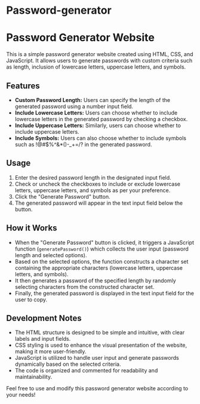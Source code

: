 # Password-generator
# Password Generator Website

This is a simple password generator website created using HTML, CSS, and JavaScript. It allows users to generate passwords with custom criteria such as length, inclusion of lowercase letters, uppercase letters, and symbols.

## Features

- **Custom Password Length:** Users can specify the length of the generated password using a number input field.
- **Include Lowercase Letters:** Users can choose whether to include lowercase letters in the generated password by checking a checkbox.
- **Include Uppercase Letters:** Similarly, users can choose whether to include uppercase letters.
- **Include Symbols:** Users can also choose whether to include symbols such as !@#$%^&*()-_+=/? in the generated password.

## Usage

1. Enter the desired password length in the designated input field.
2. Check or uncheck the checkboxes to include or exclude lowercase letters, uppercase letters, and symbols as per your preference.
3. Click the "Generate Password" button.
4. The generated password will appear in the text input field below the button.

## How it Works

- When the "Generate Password" button is clicked, it triggers a JavaScript function (`generatePassword()`) which collects the user input (password length and selected options).
- Based on the selected options, the function constructs a character set containing the appropriate characters (lowercase letters, uppercase letters, and symbols).
- It then generates a password of the specified length by randomly selecting characters from the constructed character set.
- Finally, the generated password is displayed in the text input field for the user to copy.

## Development Notes

- The HTML structure is designed to be simple and intuitive, with clear labels and input fields.
- CSS styling is used to enhance the visual presentation of the website, making it more user-friendly.
- JavaScript is utilized to handle user input and generate passwords dynamically based on the selected criteria.
- The code is organized and commented for readability and maintainability.

Feel free to use and modify this password generator website according to your needs!
